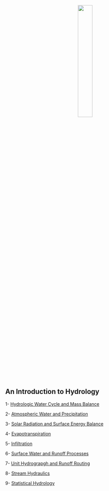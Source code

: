 
<p align="center">
  <img width=30% height=30% src="https://user-images.githubusercontent.com/46690843/202560451-a55bc779-0df9-44e8-8429-ebaeb156a4a1.gif">
</p>

## An Introduction to Hydrology
1- [Hydrologic Water Cycle and Mass Balance](https://htmlpreview.github.io/?https://github.com/aebtehaj/Intro_Hydrology_Lectures/blob/main/Chapter_01.html)

2- [Atmospheric Water and Precipitation](https://htmlpreview.github.io/?https://github.com/aebtehaj/Intro_Hydrology_Lectures/blob/main/Chapter_02.html)

3- [Solar Radiation and Surface Energy Balance](https://htmlpreview.github.io/?https://github.com/aebtehaj/Intro_Hydrology_Lectures/blob/main/Chapter_03.html)

4- [Evapotranspiration](https://htmlpreview.github.io/?https://github.com/aebtehaj/Intro_Hydrology_Lectures/blob/main/Chapter_04.html)

5- [Infiltration](https://htmlpreview.github.io/?https://github.com/aebtehaj/Intro_Hydrology_Lectures/blob/main/Chapter_05.html)

6- [Surface Water and Runoff Processes](https://htmlpreview.github.io/?https://github.com/aebtehaj/Intro_Hydrology_Lectures/blob/main/Chapter_06.html)

7- [Unit Hydrograpgh and Runoff Routing](https://htmlpreview.github.io/?https://github.com/aebtehaj/Intro_Hydrology_Lectures/blob/main/Chapter_07.html)

8- [Stream Hydraulics](https://htmlpreview.github.io/?https://github.com/aebtehaj/Intro_Hydrology_Lectures/blob/main/Chapter_08.html)

9- [Statistical Hydrology](https://htmlpreview.github.io/?https://github.com/aebtehaj/Intro_Hydrology_Lectures/blob/main/Chapter_09.html)
